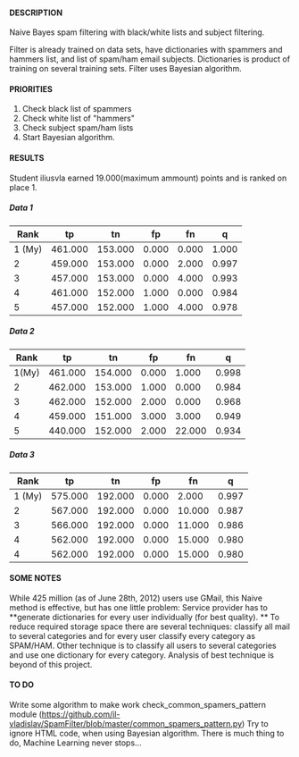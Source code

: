 #### DESCRIPTION

Naive Bayes spam filtering with black/white lists and subject filtering. 

Filter is already trained on data sets, have dictionaries with spammers and hammers list, and list of spam/ham email subjects. Dictionaries is product of training on several training sets.
Filter uses Bayesian algorithm. 

#### PRIORITIES

1) Check  black list of spammers 
2) Check white list of "hammers"
3) Check subject spam/ham lists
4) Start Bayesian algorithm.

#### RESULTS

Student iliusvla earned 19.000(maximum ammount) points and is ranked on place 1.
#####  Data 1
|Rank |	tp |	tn 	|fp 	|fn 	|q
|---  |--- | ---    |  ---  |   --- | --- 
|1 (My) 	|461.000 	|153.000 	|0.000 	|0.000 	|1.000 
|2 	|459.000 	|153.000 	|0.000 	|2.000 	|0.997
|3 	|457.000 	|153.000 	|0.000 	|4.000 	|0.993
|4 	|461.000 	|152.000 	|1.000 	|0.000 	|0.984
|5 	|457.000 	|152.000 	|1.000 	|4.000 	|0.978

#####  Data 2
|Rank |	tp |	tn 	|fp 	|fn 	|q
|---  |--- | ---    |  ---  |   --- | --- 
|1(My) |	461.000 |	154.000 	|0.000 	|1.000 	|0.998
|2 	|462.000 	|153.000 	|1.000 	|0.000 	|0.984
|3 	|462.000 	|152.000 	|2.000 	|0.000 	|0.968
|4 	|459.000 	|151.000 	|3.000 	|3.000 	|0.949
|5 	|440.000 	|152.000 	|2.000 	|22.000 	|0.934 


#####  Data 3
|Rank |	tp |	tn 	|fp 	|fn 	|q
|---  |--- | ---    |  ---  |   --- | --- 
|1 (My)	|575.000 	|192.000 	|0.000 	|2.000 	|0.997
|2 	|567.000 	|192.000 	|0.000 	|10.000 	|0.987
|3 	|566.000 	|192.000 	|0.000 	|11.000 	|0.986
|4 	|562.000 	|192.000 	|0.000 	|15.000 	|0.980
|4 	|562.000 	|192.000 	|0.000 	|15.000 	|0.980 

#### SOME NOTES

While 425 million (as of June 28th, 2012) users use GMail, this Naive method is effective, but has one little problem: Service provider has to **generate dictionaries for every user individually (for best quality). **
To reduce required storage space there are several techniques: classify all mail to several categories and for every user classify every category as SPAM/HAM. Other technique is to classify all users to several categories 
and use one dictionary for every category. Analysis of best technique is beyond of this project. 


#### TO DO

Write some algorithm to make work check_common_spamers_pattern module (https://github.com/il-vladislav/SpamFilter/blob/master/common_spamers_pattern.py)
Try to ignore HTML code, when using Bayesian algorithm.
There is much thing to do, Machine Learning never stops...